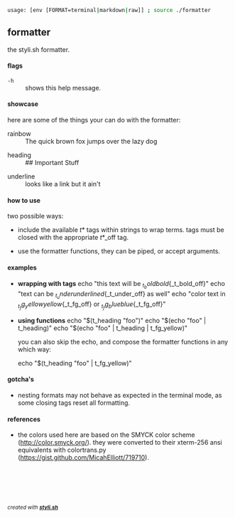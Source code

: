 
```sh
usage: [env [FORMAT=terminal|markdown|raw]] ; source ./formatter
```

## formatter

the styli.sh formatter.

#### flags

<dl>
	<dt><code>-h</code></dt>
	<dd>shows this help message.<br/></dd>
</dl>

#### showcase

here are some of the things your can do with the formatter:

<dl>
	<dt>rainbow</dt>
	<dd>The quick brown fox jumps over the lazy dog<br/></dd>
</dl>
<dl>
	<dt>heading</dt>
	<dd>## Important Stuff<br/></dd>
</dl>
<dl>
	<dt>underline</dt>
	<dd>looks like a link but it ain't<br/></dd>
</dl>

 
#### how to use
 
two possible ways:

-   include the available _t_* tags within strings to wrap terms.
  tags must be closed with the appropriate _t_*_off tag.

-   use the formatter functions, they can be piped, or accept arguments.

#### examples

- **wrapping with tags**
  echo "this text will be ${_t_bold}bold${_t_bold_off}"
  echo "text can be ${_t_under}underlined${_t_under_off} as well"
  echo "color text in ${_t_fg_yellow}yellow${_t_fg_off} or ${_t_fg_blue}blue${_t_fg_off}"

- **using functions**
  echo "$(t_heading "foo")"
  echo "$(echo "foo" | t_heading)"
  echo "$(echo "foo" | t_heading | t_fg_yellow)"
  
  you can also skip the echo, and compose the formatter functions in any which way:
  
  echo "$(t_heading "foo" | t_fg_yellow)"

#### gotcha's

-   nesting formats may not behave as expected in the terminal mode, as some 
  closing tags reset all formatting.

#### references

-   the colors used here are based on the SMYCK color scheme (http://color.smyck.org/).
  they were converted to their xterm-256 ansi equivalents with colortrans.py (https://gist.github.com/MicahElliott/719710).



<br/><br/>
---
<sup><i>created with <b><a href="https://github.com/eliranmal/styli.sh">styli.sh</a></b></i></sup>
